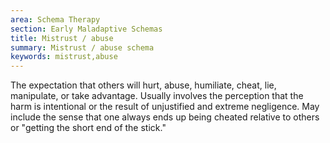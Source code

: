 ```yaml
---
area: Schema Therapy
section: Early Maladaptive Schemas
title: Mistrust / abuse
summary: Mistrust / abuse schema
keywords: mistrust,abuse
---
```

The expectation that others will hurt, abuse, humiliate, cheat, lie, manipulate,
or take advantage. Usually involves the perception that the harm is intentional
or the result of unjustified and extreme negligence. May include the sense that
one always ends up being cheated relative to others or "getting the short end of
the stick."
